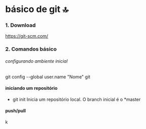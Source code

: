 # básico de git :top:

### 1. Download
https://git-scm.com/

### 2. Comandos básico

###### configurando ambiente inicial

 git config --global user.name "Nome"
 git 
 


#### iniciando um repositório
* git init 
 Inicia um repositório local. O branch inicial é o *master 
 
#### push/pull
k
